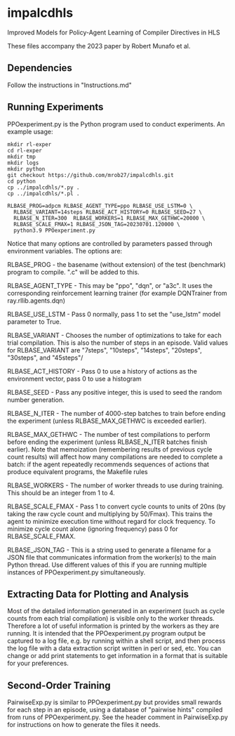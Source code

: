 impalcdhls
==========

Improved Models for Policy-Agent Learning of Compiler Directives in HLS

These files accompany the 2023 paper by Robert Munafo et al.


Dependencies
------------

Follow the instructions in "Instructions.md"

Running Experiments
-------------------

PPOexperiment.py is the Python program used to conduct experiments. An
example usage:

```
mkdir rl-exper
cd rl-exper
mkdir tmp
mkdir logs
mkdir python
git checkout https://github.com/mrob27/impalcdhls.git
cd python
cp ../impalcdhls/*.py .
cp ../impalcdhls/*.pl .

RLBASE_PROG=adpcm RLBASE_AGENT_TYPE=ppo RLBASE_USE_LSTM=0 \
  RLBASE_VARIANT=14steps RLBASE_ACT_HISTORY=0 RLBASE_SEED=27 \
  RLBASE_N_ITER=300  RLBASE_WORKERS=1 RLBASE_MAX_GETHWC=20000 \
  RLBASE_SCALE_FMAX=1 RLBASE_JSON_TAG=20230701.120000 \
  python3.9 PPOexperiment.py
```

Notice that many options are controlled by parameters passed through
environment variables. The options are:

RLBASE_PROG - the basename (without extension) of the test
(benchmark) program to compile. ".c" will be added to this.

RLBASE_AGENT_TYPE - This may be "ppo", "dqn", or "a3c". It uses the
corresponding reinforcement learning trainer (for example
DQNTrainer from ray.rllib.agents.dqn)

RLBASE_USE_LSTM - Pass 0 normally, pass 1 to set the "use_lstm"
model parameter to True.

RLBASE_VARIANT - Chooses the number of optimizations to take for each
trial compilation. This is also the number of steps in an episode.
Valid values for RLBASE_VARIANT are "7steps", "10steps", "14steps",
"20steps", "30steps", and "45steps"/

RLBASE_ACT_HISTORY - Pass 0 to use a history of actions as the
environment vector, pass 0 to use a histogram

RLBASE_SEED - Pass any positive integer, this is used to seed the
random number generation.

RLBASE_N_ITER - The number of 4000-step batches to train before ending
the experiment (unless RLBASE_MAX_GETHWC is exceeded earlier).

RLBASE_MAX_GETHWC - The number of test compilations to perform before
ending the experiment (unless RLBASE_N_ITER batches finish earlier).
Note that memoization (remembering results of previous cycle count
results) will affect how many compilations are needed to complete a
batch: if the agent repeatedly recommends sequences of actions that
produce equivalent programs, the Makefile rules

RLBASE_WORKERS - The number of worker threads to use during training.
This should be an integer from 1 to 4.

RLBASE_SCALE_FMAX - Pass 1 to convert cycle counts to units of 20ns
(by taking the raw cycle count and multiplying by 50/Fmax). This
trains the agent to minimize execution time without regard for clock
frequency. To minimize cycle count alone (ignoring frequency) pass
0 for RLBASE_SCALE_FMAX.

RLBASE_JSON_TAG - This is a string used to generate a filename for a
JSON file that communicates information from the worker(s) to the main
Python thread. Use different values of this if you are running
multiple instances of PPOexperiment.py simultaneously.

Extracting Data for Plotting and Analysis
-----------------------------------------

Most of the detailed information generated in an experiment (such as
cycle counts from each trial compilation) is visible only to the
worker threads. Therefore a lot of useful information is printed by
the workers as they are running. It is intended that the
PPOexperiment.py program output be captured to a log file, e.g. by
running within a shell script, and then process the log file with a
data extraction script written in perl or sed, etc. You can change or
add print statements to get information in a format that is suitable
for your preferences.

Second-Order Training
---------------------
PairwiseExp.py is similar to PPOexperiment.py but provides small rewards
for each step in an episode, using a database of "pairwise hints" compiled
from runs of PPOexperiment.py. See the header comment in PairwiseExp.py
for instructions on how to generate the files it needs.
